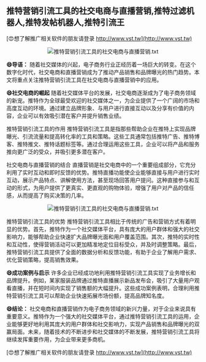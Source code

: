 ## **推特营销引流工具的社交电商与直播营销,推特过滤机器人,推特发帖机器人,推特引流王**

[😍想了解推广相关软件的朋友请登录 http://www.vst.tw](http://www.vst.tw)

 <center><img src="https://vst.tw/MP4/tuiguang/png/5.png" alt="推特营销引流工具的社交电商与直播营销.txt"></center>

**😄导语：**
随着社交媒体的兴起，电子商务行业正经历着一场巨大的转变。在这个数字化时代，社交电商和直播营销成为了推动产品销售和品牌曝光的热门趋势。本文将重点关注推特营销引流工具在社交电商与直播营销中的应用。

**😄社交电商的崛起**
随着社交媒体平台的发展，社交电商逐渐成为了电子商务领域的新宠。推特作为全球最受欢迎的社交媒体之一，为企业提供了一个广阔的市场和高度互动的环境。通过建立品牌形象、与用户进行直接互动以及分享有价值的内容，企业可以有效吸引潜在客户并提升销售业绩。

推特营销引流工具的作用
推特营销引流工具是指那些帮助企业在推特上实现品牌曝光、引流流量和提高转化率的工具和策略。这些工具通常包括推特广告、推特博客、推特推文、推特话题标签等。通过合理运用这些工具，企业可以将产品和服务推向更广泛的受众，并吸引更多潜在客户。

社交电商与直播营销的结合
直播营销是社交电商中的一个重要组成部分，它充分利用了实时互动和即时反馈的优势。推特直播功能使企业能够直接与用户进行实时互动，展示产品特点、讲解使用方法，甚至现场回答用户提问。这种直接参与和互动的形式，为用户提供了更真实、更直观的购物体验，增强了用户对产品的信任感，从而提高了购买决策的几率。

 <center><img src="https://vst.tw/MP4/tuiguang/png/4.png" alt="推特营销引流工具的社交电商与直播营销.txt"></center>

推特营销引流工具的优势
推特营销引流工具相比于传统的广告和营销方式有着明显的优势。首先，推特作为一个社交媒体平台，具有庞大的用户群体和强大的社交影响力，能够帮助企业快速扩大品牌曝光面和用户覆盖范围。其次，推特的实时性和互动性，使得营销活动可以更加精准地定位目标受众，并及时调整策略。最后，推特营销引流工具提供了全面的数据分析和反馈功能，有助于企业了解用户需求、优化营销策略，提高销售效果。

**😄成功案例与启示**
许多企业已经成功地利用推特营销引流工具实现了业务增长和品牌提升。例如，某家服装品牌通过推特直播展示新品发布会，吸引了大量用户观看直播，并在短时间内实现了销售额的大幅提升。这些成功案例表明，合理利用推特营销引流工具可以帮助企业快速拓展市场份额，提高品牌知名度。

**😄结论：**
社交电商和直播营销作为电子商务领域的新兴力量，对于企业来说具有重要意义。推特作为一个强大的社交媒体平台，通过推特营销引流工具的运用，企业能够更好地利用其庞大的用户群体和社交影响力，实现产品销售和品牌曝光的双赢局面。未来，随着技术的不断进步和社交媒体的不断发展，推特营销引流工具将继续发挥重要作用，为企业带来更多商机。

[😍想了解推广相关软件的朋友请登录 http://www.vst.tw](http://www.vst.tw)



